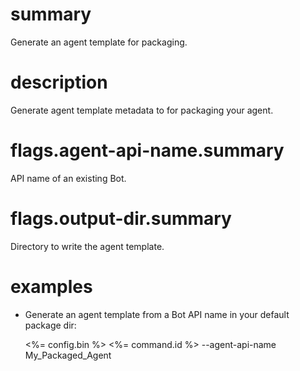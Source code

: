 # summary

Generate an agent template for packaging.

# description

Generate agent template metadata to for packaging your agent.

# flags.agent-api-name.summary

API name of an existing Bot.

# flags.output-dir.summary

Directory to write the agent template.

# examples

- Generate an agent template from a Bot API name in your default package dir:

  <%= config.bin %> <%= command.id %> --agent-api-name My_Packaged_Agent

